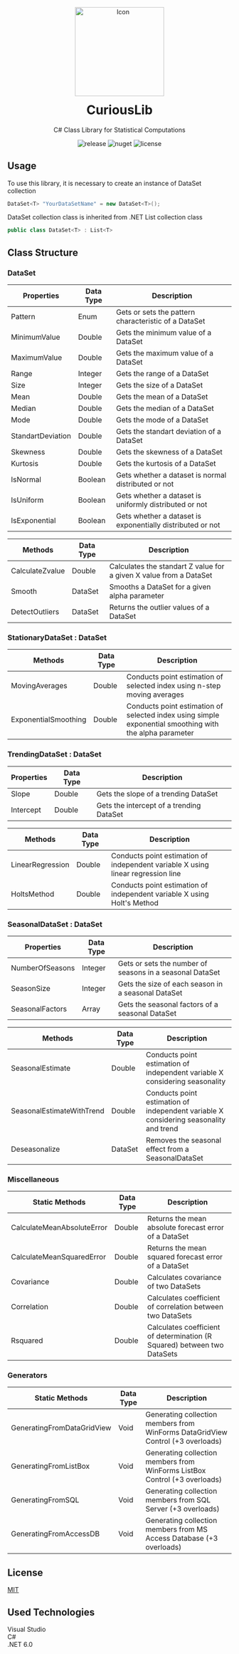 <p align="center">
  <img width="200" alt="Icon" src="https://user-images.githubusercontent.com/74831928/155857344-0348b7c6-0a61-431e-acea-0b826adeae26.png">   
</p>

<h1 align="center" style="margin-top: 0px;">CuriousLib</h1>

<div align="center">
  
C# Class Library for Statistical Computations  
    
![release](https://img.shields.io/badge/release-v2.0-green) ![nuget](https://img.shields.io/nuget/v/CuriousLib) ![license](https://img.shields.io/github/license/AliOzgurDede/CuriousLib?color=red) 
  
</div>

## Usage
To use this library, it is necessary to create an instance of DataSet collection 
```csharp
DataSet<T> "YourDataSetName" = new DataSet<T>();
```
DataSet collection class is inherited from .NET List collection class
```csharp
public class DataSet<T> : List<T>
```

## Class Structure

### DataSet
| Properties | Data Type | Description |
| ---------- | --------- | ----------- |
| Pattern | Enum  | Gets or sets the pattern characteristic of a DataSet |
| MinimumValue | Double | Gets the minimum value of a DataSet |
| MaximumValue | Double | Gets the maximum value of a DataSet |
| Range | Integer | Gets the range of a DataSet |
| Size | Integer | Gets the size of a DataSet |
| Mean | Double | Gets the mean of a DataSet |
| Median | Double | Gets the median of a DataSet |
| Mode | Double | Gets the mode of a DataSet |
| StandartDeviation | Double | Gets the standart deviation of a DataSet |
| Skewness | Double | Gets the skewness of a DataSet |
| Kurtosis | Double | Gets the kurtosis of a DataSet |
| IsNormal | Boolean | Gets whether a dataset is normal distributed or not |
| IsUniform | Boolean | Gets whether a dataset is uniformly distributed or not |
| IsExponential | Boolean | Gets whether a dataset is exponentially distributed or not |

| Methods | Data Type | Description |
| ------- | --------- | ----------- |
| CalculateZvalue | Double | Calculates the standart Z value for a given X value from a DataSet |
| Smooth | DataSet | Smooths a DataSet for a given alpha parameter |
| DetectOutliers | DataSet | Returns the outlier values of a DataSet |

### StationaryDataSet : DataSet
| Methods | Data Type | Description |
| ------- | --------- | ----------- |
| MovingAverages | Double | Conducts point estimation of selected index using n-step moving averages |
| ExponentialSmoothing | Double | Conducts point estimation of selected index using simple exponential smoothing with the alpha parameter |

### TrendingDataSet : DataSet
| Properties | Data Type | Description |
| ---------- | --------- | ----------- |
| Slope | Double | Gets the slope of a trending DataSet |
| Intercept | Double | Gets the intercept of a trending DataSet |

| Methods | Data Type | Description |
| ------- | --------- | ----------- |
| LinearRegression | Double | Conducts point estimation of independent variable X using linear regression line |
| HoltsMethod | Double | Conducts point estimation of independent variable X using Holt's Method |

### SeasonalDataSet : DataSet
| Properties | Data Type | Description |
| ---------- | --------- | ----------- |
| NumberOfSeasons | Integer | Gets or sets the number of seasons in a seasonal DataSet |
| SeasonSize | Integer | Gets the size of each season in a seasonal DataSet |
| SeasonalFactors | Array | Gets the seasonal factors of a seasonal DataSet |

| Methods | Data Type | Description |
| ------- | --------- | ----------- |
| SeasonalEstimate | Double | Conducts point estimation of independent variable X considering seasonality |
| SeasonalEstimateWithTrend | Double | Conducts point estimation of independent variable X considering seasonality and trend |
| Deseasonalize | DataSet | Removes the seasonal effect from a SeasonalDataSet |

### Miscellaneous
| Static Methods | Data Type | Description |
| -------------- | --------- | ----------- |
| CalculateMeanAbsoluteError | Double | Returns the mean absolute forecast error of a DataSet |
| CalculateMeanSquaredError | Double | Returns the mean squared forecast error of a DataSet |
| Covariance | Double | Calculates covariance of two DataSets |
| Correlation | Double | Calculates coefficient of correlation between two DataSets |
| Rsquared | Double | Calculates coefficient of determination (R Squared) between two DataSets |

### Generators
| Static Methods | Data Type | Description |
| -------------- | --------- | ----------- |
| GeneratingFromDataGridView | Void | Generating collection members from WinForms DataGridView Control (+3 overloads) |
| GeneratingFromListBox | Void | Generating collection members from WinForms ListBox Control (+3 overloads) |
| GeneratingFromSQL | Void | Generating collection members from SQL Server (+3 overloads) |
| GeneratingFromAccessDB | Void | Generating collection members from MS Access Database (+3 overloads) |

## License
[MIT](https://choosealicense.com/licenses/mit/)

## Used Technologies
Visual Studio  
C#  
.NET 6.0  
